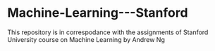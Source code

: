 # Machine-Learning---Stanford
This repository is in correspodance with the assignments of Stanford University course on Machine Learning by Andrew Ng
